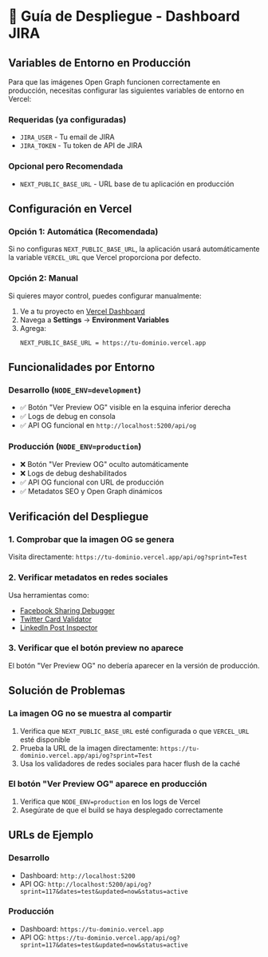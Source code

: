 # 🚀 Guía de Despliegue - Dashboard JIRA

## Variables de Entorno en Producción

Para que las imágenes Open Graph funcionen correctamente en producción, necesitas configurar las siguientes variables de entorno en Vercel:

### Requeridas (ya configuradas)
- `JIRA_USER` - Tu email de JIRA
- `JIRA_TOKEN` - Tu token de API de JIRA

### Opcional pero Recomendada
- `NEXT_PUBLIC_BASE_URL` - URL base de tu aplicación en producción

## Configuración en Vercel

### Opción 1: Automática (Recomendada)
Si no configuras `NEXT_PUBLIC_BASE_URL`, la aplicación usará automáticamente la variable `VERCEL_URL` que Vercel proporciona por defecto.

### Opción 2: Manual
Si quieres mayor control, puedes configurar manualmente:

1. Ve a tu proyecto en [Vercel Dashboard](https://vercel.com/dashboard)
2. Navega a **Settings** → **Environment Variables**
3. Agrega:
   ```
   NEXT_PUBLIC_BASE_URL = https://tu-dominio.vercel.app
   ```

## Funcionalidades por Entorno

### Desarrollo (`NODE_ENV=development`)
- ✅ Botón "Ver Preview OG" visible en la esquina inferior derecha
- ✅ Logs de debug en consola
- ✅ API OG funcional en `http://localhost:5200/api/og`

### Producción (`NODE_ENV=production`)
- ❌ Botón "Ver Preview OG" oculto automáticamente
- ❌ Logs de debug deshabilitados
- ✅ API OG funcional con URL de producción
- ✅ Metadatos SEO y Open Graph dinámicos

## Verificación del Despliegue

### 1. Comprobar que la imagen OG se genera
Visita directamente: `https://tu-dominio.vercel.app/api/og?sprint=Test`

### 2. Verificar metadatos en redes sociales
Usa herramientas como:
- [Facebook Sharing Debugger](https://developers.facebook.com/tools/debug/)
- [Twitter Card Validator](https://cards-dev.twitter.com/validator)
- [LinkedIn Post Inspector](https://www.linkedin.com/post-inspector/)

### 3. Verificar que el botón preview no aparece
El botón "Ver Preview OG" no debería aparecer en la versión de producción.

## Solución de Problemas

### La imagen OG no se muestra al compartir
1. Verifica que `NEXT_PUBLIC_BASE_URL` esté configurada o que `VERCEL_URL` esté disponible
2. Prueba la URL de la imagen directamente: `https://tu-dominio.vercel.app/api/og?sprint=Test`
3. Usa los validadores de redes sociales para hacer flush de la caché

### El botón "Ver Preview OG" aparece en producción
1. Verifica que `NODE_ENV=production` en los logs de Vercel
2. Asegúrate de que el build se haya desplegado correctamente

## URLs de Ejemplo

### Desarrollo
- Dashboard: `http://localhost:5200`
- API OG: `http://localhost:5200/api/og?sprint=117&dates=test&updated=now&status=active`

### Producción
- Dashboard: `https://tu-dominio.vercel.app`
- API OG: `https://tu-dominio.vercel.app/api/og?sprint=117&dates=test&updated=now&status=active`
